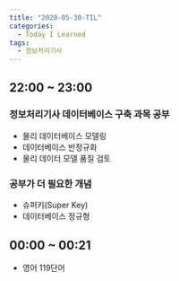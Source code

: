```yaml
---
title: "2020-05-30-TIL"
categories:
  - Today I Learned
tags:
  - 정보처리기사
---
```


## 22:00 ~ 23:00
### 정보처리기사 데이터베이스 구축 과목 공부
  - 물리 데이터베이스 모델링
  - 데이터베이스 반정규화
  - 물리 데이터 모델 품질 검토

### 공부가 더 필요한 개념
  - 슈퍼키(Super Key)
  - 데이터베이스 정규형

## 00:00 ~ 00:21
  - 영어 119단어 
